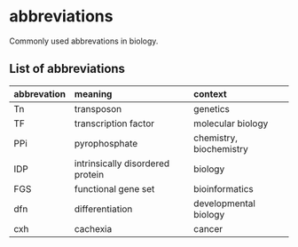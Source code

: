 # abbreviations

Commonly used abbrevations in biology.

## List of abbreviations

|abbrevation|              meaning           |        context        |
|:----------|:-------------------------------|:----------------------|
|Tn         |transposon                      |genetics               |
|TF         |transcription factor            |molecular biology      |
|PPi        |pyrophosphate                   |chemistry, biochemistry|
|IDP        |intrinsically disordered protein|biology                |
|FGS        |functional gene set             |bioinformatics         |
|dfn        |differentiation                 |developmental biology  |
|cxh        |cachexia                        |cancer                 |

